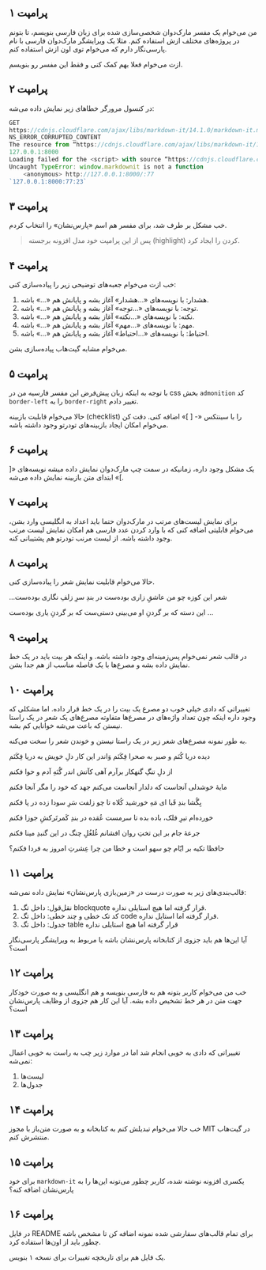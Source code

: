 ## پرامپت ۱
من می‌خوام یک مفسر مارک‌دوان شخصی‌سازی شده برای زبان فارسی بنویسم، تا بتونم در پروژه‌های مختلف ازش استفاده کنم. مثلا یک ویرایشگر مارک‌دوان فارسی با نام پارسی‌نگار دارم که می‌خوام توی اون ازش استفاده کنم.

ازت می‌خوام فعلا بهم کمک کنی و فقط این مفسر رو بنویسم.

## پرامپت ۲
در کنسول مرورگر خطاهای زیر نمایش داده می‌شه:

```js
GET
https://cdnjs.cloudflare.com/ajax/libs/markdown-it/14.1.0/markdown-it.min.js
NS_ERROR_CORRUPTED_CONTENT
The resource from “https://cdnjs.cloudflare.com/ajax/libs/markdown-it/14.1.0/markdown-it.min.js” was blocked due to MIME type (“text/html”) mismatch (X-Content-Type-Options: nosniff).
127.0.0.1:8000
Loading failed for the <script> with source “https://cdnjs.cloudflare.com/ajax/libs/markdown-it/14.1.0/markdown-it.min.js”. 127.0.0.1:8000:73:94
Uncaught TypeError: window.markdownit is not a function
    <anonymous> http://127.0.0.1:8000/:77
`127.0.0.1:8000:77:23`
```

## پرامپت ۳
خب مشکل بر طرف شد، برای مفسر هم اسم «پارس‌نشان» را انتخاب کردم.

> پس از این پرامپت خود مدل افزونه برجسته (highlight) کردن را ایجاد کرد.

## پرامپت ۴
خب ازت می‌خوام جعبه‌های توضیحی زیر را پیاده‌سازی کنی:
1. هشدار: با نویسه‌های «...هشدار» آغاز بشه و پایانش هم «...» باشه.
2. توجه: با نویسه‌های «...توجه» آغاز بشه و پایانش هم «...» باشه.
3. نکته: با نویسه‌های «...نکته» آغاز بشه و پایانش هم «...» باشه. 
4. مهم: با نویسه‌های «...مهم» آغاز بشه و پایانش هم «...» باشه.
5. احتیاط: با نویسه‌های «...احتیاط» آغاز بشه و پایانش هم «...» باشه.

می‌خوام مشابه گیت‌هاب پیاده‌سازی بشن.

## پرامپت ۵
با توجه به اینکه زبان پیش‌فرض این مفسر فارسیه من در css بخش `admonition` کد `border-left` را به `border-right` تغییر دادم.

حالا می‌خوام قابلیت بازبینه (checklist) را با سینتکس «- [ ]» اضافه کنی. دقت کن می‌خوام امکان ایجاد بازبینه‌های تودرتو وجود داشته باشه.

## پرامپت ۶
یک مشکل وجود داره، زمانیکه در سمت چپ مارک‌دوان نمایش داده میشه نویسه‌های «[ ]» ابتدای متن بازبینه نمایش داده می‌شه.

## پرامپت ۷
برای نمایش لیست‌های مرتب در مارک‌دوان حتما باید اعداد به انگلیسی وارد بشن، می‌خوام قابلیتی اضافه کنی که با وارد کردن عدد فارسی هم امکان نمایش لیست مرتب وجود داشته باشه. از لیست مرنب تودرتو هم پشتیبانی کنه.

## پرامپت ۸
حالا می‌خوام قابلیت نمایش شعر را پباده‌سازی کنی.

...شعر
این کوزه چو من عاشقِ زاری بوده‌ست
در بندِ سرِ زلفِ نگاری بوده‌ست

این دسته که بر گردنِ او می‌بینی
دستی‌ست که بر گردنِ یاری بوده‌ست
...

## پرامپت ۹
در قالب شعر نمی‌خوام پس‌زمینه‌ای وجود داشته باشه. و اینکه هر بیت باید در یک خط نمایش داده بشه و مصرع‌ها با یک فاصله مناسب از هم جدا بشن.

## پرامپت ۱۰
تغییراتی که دادی خیلی خوب دو مصرع یک بیت را در یک خط قرار داده. اما مشکلی که وجود داره اینکه چون تعداد واژه‌های در مصرع‌ها متفاوته مصرع‌های یک شعر در یک راستا نیستن که باعث می‌شه خوانایی کم بشه.

به طور نمونه مصرع‌های شعر زیر در یک راستا نیستن و خوندن شعر را سخت می‌کنه.

دیده دریا کُنَم و صبر به صحرا فِکَنَم
وَاندر این کار دلِ خویش به دریا فِکَنَم

از دلِ تنگِ گنهکار برآرم آهی
کآتش اندر گُنَهِ آدم و حوا فکنم

مایهٔ خوشدلی آنجاست که دلدار آنجاست
می‌کنم جهد که خود را مگر آنجا فکنم

بِگُشا بندِ قَبا ای مَهِ خورشید کُلاه
تا چو زلفت سَرِ سودا زده در پا فکنم

خورده‌ام تیرِ فلک، باده بده تا سرمست
عُقده در بندِ کَمرتَرکشِ جوزا فکنم

جرعهٔ جام بر این تختِ روان افشانم
غُلغُلِ چنگ در این گنبدِ مینا فکنم

حافظا تکیه بر ایّام چو سهو است و خطا
من چرا عِشرتِ امروز به فردا فکنم؟

## پرامپت ۱۱
قالب‌بندی‌های زیر به صورت درست در «زمین‌بازی پارس‌نشان» نمایش داده نمی‌شه:
1. نقل‌قول: داخل تگ blockquote قرار گرفته اما هیچ استایلی نداره.
2. کد تک خطی و چند خطی: داخل تگ code قرار گرفته اما استایل نداره.
3. جدول: داخل تگ table قرار گرفته اما هیچ استایلی نداره

آیا این‌ها هم باید جزوی از کتابخانه پارس‌نشان باشه یا مربوط به ویرایشگر پارسی‌نگار است؟

## پرامپت ۱۲
خب من می‌خوام کاربر بتونه هم به فارسی بنویسه و هم انگلیسی و به صورت خودکار جهت متن در هر خط تشخیص داده بشه. آیا این کار هم جزوی از وظایف پارس‌نشان است؟

## پرامپت ۱۳
تغییراتی که دادی به خوبی انجام شد اما در موارد زیر چب به راست به خوبی اعمال نمی‌شه:
1. لیست‌ها
2. جدول‌ها

## پرامپت ۱۴
خب حالا می‌خوام تبدیلش کنم به کتابخانه و به صورت متن‌باز با مجوز MIT در گیت‌هاب منتشرش کنم.

## پرامپت ۱۵
برای خود `markdown-it` یکسری افزونه نوشته شده، کاربر چطور می‌تونه این‌ها را به پارس‌نشان اضافه کنه؟

## پرامپت ۱۶
در فایل README برای تمام قالب‌های سفارشی شده نمونه اضافه کن تا مشخص باشه چطور باید از اون‌ها استفاده کرد.

یک فایل هم برای تاریخچه تغییرات برای نسخه ۱ بنویس.
